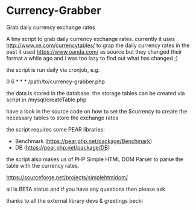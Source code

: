# Currency-Grabber
Grab daily currency exchange rates

A tiny script to grab daily currency exchange rates.
currently it uses http://www.xe.com/currencytables/ to grap the daily currency rates
in the past it used https://www.oanda.com/ as source but they changed their format a while ago and i was too lazy to find out what has changed ;)

the script is run daily via cronjob, e.g.

0 6 * * * /path/to/currency-grabber.php

the data is stored in the database. the storage tables can be created via script in /mysql/createTable.php

have a look in the source code on how to set the $currency to create the necessary tables to store the exchange rates

the script requires some PEAR libraries:
- Benchmark (https://pear.php.net/package/Benchmark)
- DB (https://pear.php.net/package/DB)
 
the script also makes us of PHP Simple HTML DOM Parser to parse the table with the currency rates.

https://sourceforge.net/projects/simplehtmldom/

all is BETA status and if you have any questions then please ask

thanks to all the external library devs & greetings
becki

